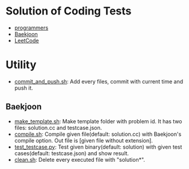 # Solution of Coding Tests
- [programmers](https://programmers.co.kr/)
- [Baekjoon](https://www.acmicpc.net/)
- [LeetCode](https://leetcode.com/)

# Utility
- [commit_and_push.sh](./commit_and_push.sh): Add every files, commit with current time and push it.
## Baekjoon
- [make_template.sh](./Baekjoon/make_template.sh): Make template folder with problem id. It has two files: solution.cc and testcase.json.
- [compile.sh](./Baekjoon/compile.sh): Compile given file(default: solution.cc) with Baekjoon's compile option. Out file is \[given file without extension\].
- [test_testcase.py](./Baekjoon/test_testcase.py): Test given binary(default: solution) with given test cases(default: testcase.json) and show result.
- [clean.sh](./Baekjoon/clean.sh): Delete every executed file with "solution*".
